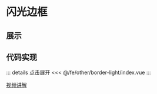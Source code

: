 # 闪光边框

## 展示

<script setup>
import demo from "./index.vue"
</script>

<demo></demo>

## 代码实现

::: details 点击展开
<<< @/fe/other/border-light/index.vue
:::

[视频讲解](https://www.douyin.com/search/渡一前端必修课_鼠标移动的高亮边框效果)

